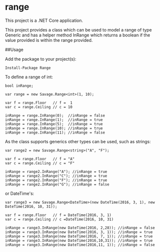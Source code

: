 # range

This project is a .NET Core application.

This project provides a class which can be used to model a range of type Generic and has a helper method InRange which returns a boolean if the value provided is within the range provided.

##Usage

Add the package to your project(s):

`Install-Package Range`

To define a range of int:

```
bool inRange;

var range = new Savage.Range<int>(1, 10);

var f = range.Floor   // f =  1
var c = range.Ceiling // c = 10

inRange = range.InRange(0);  //inRange = false
inRange = range.InRange(1);  //inRange = true
inRange = range.InRange(5);  //inRange = true
inRange = range.InRange(10); //inRange = true
inRange = range.InRange(11); //inRange = false
```

As the class supports generics other types can be used, such as strings:

```
var range2 = new Savage.Range<string>("A", "F");

var f = range.Floor   // f = "A"
var c = range.Ceiling // c = "F"

inRange = range2.InRange("A"); //inRange = true
inRange = range2.InRange("C"); //inRange = true
inRange = range2.InRange("F"); //inRange = true
inRange = range2.InRange("G"); //inRange = false
```

or DateTime's:

```
var range3 = new Savage.Range<DateTime>(new DateTime(2016, 3, 1), new DateTime(2016, 10, 31));

var f = range.Floor   // f = DateTime(2016, 3, 1)
var c = range.Ceiling // c =DateTime(2016, 10, 31)

inRange = range3.InRange(new DateTime(2016, 2,28)); //inRange = false
inRange = range3.InRange(new DateTime(2016, 3, 1)); //inRange = true
inRange = range3.InRange(new DateTime(2016, 7, 1)); //inRange = true
inRange = range3.InRange(new DateTime(2016,10,31)); //inRange = true
inRange = range3.InRange(new DateTime(2016,11, 1)); //inRange = false
```
